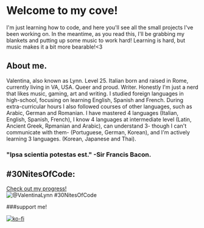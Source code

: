 # Welcome to my cove!
I'm just learning how to code, and here you'll see all the small projects I've been working on.
In the meantime, as you read this, I'll be grabbing my blankets and putting up some music to work hard!
Learning is hard, but music makes it a bit more bearable!<3
## About me.
Valentina, also known as Lynn. Level 25.
Italian born and raised in Rome, currently living in VA, USA.
Queer and proud.
Writer.
Honestly I'm just a nerd that likes music, gaming, art and writing.
I studied foreign languages in high-school, focusing on learning English, Spanish and French. 
During extra-curricular hours I also followed courses of other languages, such as Arabic, German and Romanian.
I have mastered 4 languages (Italian, English, Spanish, French), I know 4 languages at intermediate level (Latin, Ancient Greek, Rpmanian and Arabic), can understand 3- though I can't communicate with them- (Portuguese, German, Korean), and I'm actively learning 3 languages. (Korean, Japanese and Thai).

### "Ipsa scientia potestas est." -Sir Francis Bacon.


## #30NitesOfCode:
  [Check out my progress!](https://www.codedex.io/@ValentinaLynn/30-nites-of-code)  
  ![@ValentinaLynn #30NitesOfCode](https://www.codedex.io/api/petStatus?user=ValentinaLynn)
  
###support me!

[![ko-fi](https://ko-fi.com/img/githubbutton_sm.svg)](https://ko-fi.com/O4O7RLHKG)

